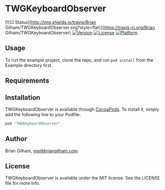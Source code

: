 # TWGKeyboardObserver

[![CI Status](http://img.shields.io/travis/Brian Gilham/TWGKeyboardObserver.svg?style=flat)](https://travis-ci.org/Brian Gilham/TWGKeyboardObserver)
[![Version](https://img.shields.io/cocoapods/v/TWGKeyboardObserver.svg?style=flat)](http://cocoapods.org/pods/TWGKeyboardObserver)
[![License](https://img.shields.io/cocoapods/l/TWGKeyboardObserver.svg?style=flat)](http://cocoapods.org/pods/TWGKeyboardObserver)
[![Platform](https://img.shields.io/cocoapods/p/TWGKeyboardObserver.svg?style=flat)](http://cocoapods.org/pods/TWGKeyboardObserver)

## Usage

To run the example project, clone the repo, and run `pod install` from the Example directory first.

## Requirements

## Installation

TWGKeyboardObserver is available through [CocoaPods](http://cocoapods.org). To install
it, simply add the following line to your Podfile:

```ruby
pod "TWGKeyboardObserver"
```

## Author

Brian Gilham, me@briangilham.com

## License

TWGKeyboardObserver is available under the MIT license. See the LICENSE file for more info.
